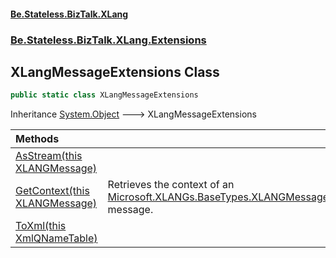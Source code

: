 #### [Be.Stateless.BizTalk.XLang](README.md 'README')
### [Be.Stateless.BizTalk.XLang.Extensions](Be.Stateless.BizTalk.XLang.Extensions.md 'Be.Stateless.BizTalk.XLang.Extensions')

## XLangMessageExtensions Class

```csharp
public static class XLangMessageExtensions
```

Inheritance [System.Object](https://docs.microsoft.com/en-us/dotnet/api/System.Object 'System.Object') &#129106; XLangMessageExtensions

| Methods | |
| :--- | :--- |
| [AsStream(this XLANGMessage)](XLangMessageExtensions.AsStream(thisXLANGMessage).md 'Be.Stateless.BizTalk.XLang.Extensions.XLangMessageExtensions.AsStream(this Microsoft.XLANGs.BaseTypes.XLANGMessage)') | |
| [GetContext(this XLANGMessage)](XLangMessageExtensions.GetContext(thisXLANGMessage).md 'Be.Stateless.BizTalk.XLang.Extensions.XLangMessageExtensions.GetContext(this Microsoft.XLANGs.BaseTypes.XLANGMessage)') | Retrieves the context of an [Microsoft.XLANGs.BaseTypes.XLANGMessage](https://docs.microsoft.com/en-us/dotnet/api/Microsoft.XLANGs.BaseTypes.XLANGMessage 'Microsoft.XLANGs.BaseTypes.XLANGMessage') message. |
| [ToXml(this XmlQNameTable)](XLangMessageExtensions.ToXml(thisXmlQNameTable).md 'Be.Stateless.BizTalk.XLang.Extensions.XLangMessageExtensions.ToXml(this Microsoft.XLANGs.Core.XmlQNameTable)') | |
